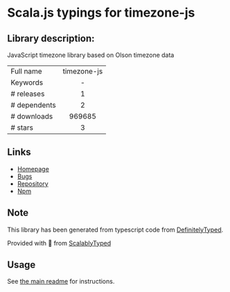 
# Scala.js typings for timezone-js


## Library description:
JavaScript timezone library based on Olson timezone data

|                    |                 |
| ------------------ | :-------------: |
| Full name          | timezone-js |
| Keywords           | - |
| # releases         | 1 |
| # dependents       | 2 |
| # downloads        | 969685 |
| # stars            | 3 |

## Links
- [Homepage](https://github.com/mde/timezone-js)
- [Bugs](https://github.com/mde/timezone-js/issues)
- [Repository](https://github.com/mde/timezone-js)
- [Npm](https://www.npmjs.com/package/timezone-js)
    


## Note
This library has been generated from typescript code from [DefinitelyTyped](https://definitelytyped.org).

Provided with :purple_heart: from [ScalablyTyped](https://github.com/oyvindberg/ScalablyTyped)

## Usage
See [the main readme](../../readme.md) for instructions.


